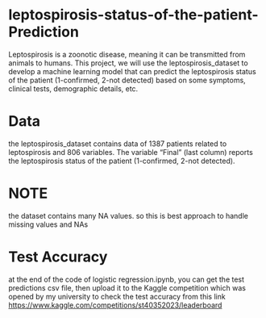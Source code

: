 # leptospirosis-status-of-the-patient-Prediction
Leptospirosis is a zoonotic disease, meaning it can be transmitted from animals to humans. This project, we will use the leptospirosis_dataset to develop a machine learning model that can predict the leptospirosis status of the patient (1-confirmed, 2-not detected) based on some symptoms, clinical tests, demographic details, etc.

# Data
the leptospirosis_dataset contains data of 1387 patients related to leptospirosis and 806 variables. The variable “Final” (last column) reports the leptospirosis status of the patient (1-confirmed, 2-not detected).

# NOTE 
the dataset contains many NA values. so this is best approach to handle missing values and NAs

# Test Accuracy
at the end of the code of logistic regression.ipynb, you can get the test predictions csv file, then upload it to the Kaggle competition which was opened by my university to check the test accuracy from this link https://www.kaggle.com/competitions/st40352023/leaderboard
